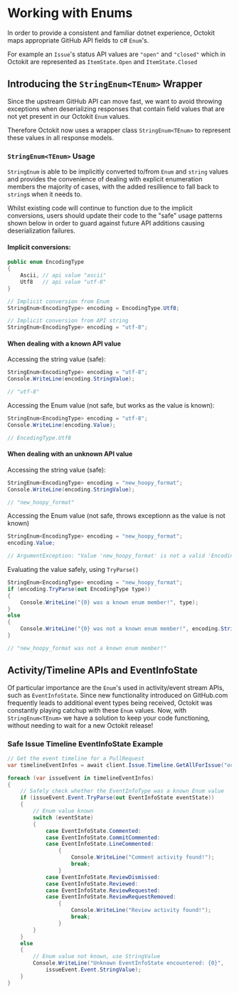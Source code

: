 # Working with Enums

In order to provide a consistent and familiar dotnet experience, Octokit maps appropriate GitHub API fields to c# `Enum`'s.

For example an `Issue`'s status API values are `"open"` and `"closed"` which in Octokit are represented as `ItemState.Open` and `ItemState.Closed`

## Introducing the `StringEnum<TEnum>` Wrapper

Since the upstream GitHub API can move fast, we want to avoid throwing exceptions when deserializing responses that contain field values that are not yet present in our Octokit `Enum` values.

Therefore Octokit now uses a wrapper class `StringEnum<TEnum>` to represent these values in all response models.

### `StringEnum<TEnum>` Usage

`StringEnum` is able to be implicitly converted to/from `Enum` and `string` values and provides the convenience of dealing with explicit enumeration members the majority of cases, with the added resillience to fall back to `string`s when it needs to.

Whilst existing code will continue to function due to the implicit conversions, users should update their code to the "safe" usage patterns shown below in order to guard against future API additions causing deserialization failures.

#### Implicit conversions:
``` csharp
public enum EncodingType
{
    Ascii, // api value "ascii"
    Utf8   // api value "utf-8"
}

// Implicit conversion from Enum
StringEnum<EncodingType> encoding = EncodingType.Utf8;

// Implicit conversion from API string
StringEnum<EncodingType> encoding = "utf-8";
```

#### When dealing with a known API value
Accessing the string value (safe):
``` csharp
StringEnum<EncodingType> encoding = "utf-8";
Console.WriteLine(encoding.StringValue);

// "utf-8"
```

Accessing the Enum value (not safe, but works as the value is known):
``` csharp
StringEnum<EncodingType> encoding = "utf-8";
Console.WriteLine(encoding.Value);

// EncodingType.Utf8
```

#### When dealing with an unknown API value
Accessing the string value (safe):
``` csharp
StringEnum<EncodingType> encoding = "new_hoopy_format";
Console.WriteLine(encoding.StringValue);

// "new_hoopy_format"
```

Accessing the Enum value (not safe, throws exceptionn as the value is not known)
``` csharp
StringEnum<EncodingType> encoding = "new_hoopy_format";
encoding.Value;

// ArgumentException: "Value 'new_hoopy_format' is not a valid 'EncodingType' enum value.
```

Evaluating the value safely, using `TryParse()`
``` csharp
StringEnum<EncodingType> encoding = "new_hoopy_format";
if (encoding.TryParse(out EncodingType type))
{
    Console.WriteLine("{0} was a known enum member!", type);
}
else
{
    Console.WriteLine("{0} was not a known enum member!", encoding.StringValue);
}

// "new_hoopy_format was not a known enum member!"
```

## Activity/Timeline APIs and EventInfoState

Of particular importance are the `Enum`'s used in activity/event stream APIs, such as `EventInfoState`.  Since new functionality introduced on GitHub.com frequently leads to additional event types being received, Octokit was constantly playing catchup with these `Enum` values.  Now, with `StringEnum<TEnum>` we have a solution to keep your code functioning, without needing to wait for a new Octokit release!

### Safe Issue Timeline EventInfoState Example
``` csharp
// Get the event timeline for a PullRequest
var timelineEventInfos = await client.Issue.Timeline.GetAllForIssue("octokit", "octokit.net", 1595);

foreach (var issueEvent in timelineEventInfos)
{
    // Safely check whether the EventInfoType was a known Enum value
    if (issueEvent.Event.TryParse(out EventInfoState eventState))
    {
        // Enum value known
        switch (eventState)
        {
            case EventInfoState.Commented:
            case EventInfoState.CommitCommented:
            case EventInfoState.LineCommented:
                {
                    Console.WriteLine("Comment activity found!");
                    break;
                }
            case EventInfoState.ReviewDismissed:
            case EventInfoState.Reviewed:
            case EventInfoState.ReviewRequested:
            case EventInfoState.ReviewRequestRemoved:
                {
                    Console.WriteLine("Review activity found!");
                    break;
                }
        }
    }
    else
    {
        // Enum value not known, use StringValue
        Console.WriteLine("Unknown EventInfoState encountered: {0}",
            issueEvent.Event.StringValue);
    }
}
```